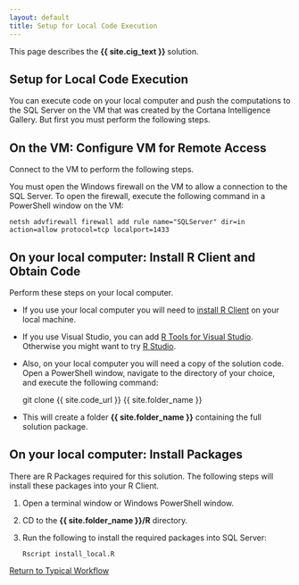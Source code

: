 ```yaml
---
layout: default
title: Setup for Local Code Execution
---
```


<div class="alert alert-success" role="alert"> This page describes the 
<strong>
{{ site.cig_text }}
</strong>
solution.
</div> 

## Setup for Local Code Execution

You can execute code on your local computer and push the computations to the SQL Server on the VM  that was created by the Cortana Intelligence Gallery. But first you must perform the following steps. 

## On the VM: Configure VM for Remote Access

Connect to the VM to perform the following steps.

You must open the Windows firewall on the VM to allow a connection to the SQL Server. To open the firewall, execute the following command in a PowerShell window on the VM:

    netsh advfirewall firewall add rule name="SQLServer" dir=in action=allow protocol=tcp localport=1433 

       
## On your local computer:  Install R Client and Obtain Code

Perform these steps on your local computer.

* If you use your local computer you will need to [install R Client](https://msdn.microsoft.com/en-us/microsoft-r/r-client-get-started#installrclient) on your local machine.  

* If you use Visual Studio, you can add <a href="https://www.visualstudio.com/vs/rtvs/">R Tools for Visual Studio</a>.  Otherwise you might want to try <a href="rstudio.html">R Studio</a>. 

* Also, on your local computer you will need a copy of the solution code.  Open a PowerShell window, navigate to the directory of your choice, and execute the following command:  

    git clone {{ site.code_url }} {{ site.folder_name }}

* This will create a folder **{{ site.folder_name }}** containing the full solution package.

## On your local computer:  Install Packages

There are R Packages required for this solution.  The following steps will install these packages into your R Client.

1.  Open a terminal window or Windows PowerShell window.

2.  CD to the **{{ site.folder_name }}/R** directory.

3.  Run the following to install the required packages into SQL Server:

    ```
    Rscript install_local.R
    ```

<a href="Typical.html#step2">Return to Typical Workflow<a>